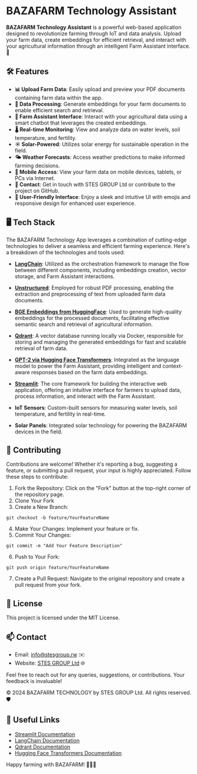 # BAZAFARM Technology Assistant

**BAZAFARM Technology Assistant** is a powerful web-based application designed to revolutionize farming through IoT and data analysis. Upload your farm data, create embeddings for efficient retrieval, and interact with your agricultural information through an intelligent Farm Assistant interface. 🚀

## 🛠️ Features

- **📊 Upload Farm Data**: Easily upload and preview your PDF documents containing farm data within the app.
- **🧠 Data Processing**: Generate embeddings for your farm documents to enable efficient search and retrieval.
- **🤖 Farm Assistant Interface**: Interact with your agricultural data using a smart chatbot that leverages the created embeddings.
- **🌡️ Real-time Monitoring**: View and analyze data on water levels, soil temperature, and fertility.
- **☀️ Solar-Powered**: Utilizes solar energy for sustainable operation in the field.
- **🌤️ Weather Forecasts**: Access weather predictions to make informed farming decisions.
- **📱 Mobile Access**: View your farm data on mobile devices, tablets, or PCs via Internet.
- **📧 Contact**: Get in touch with STES GROUP Ltd or contribute to the project on GitHub.
- **🌟 User-Friendly Interface**: Enjoy a sleek and intuitive UI with emojis and responsive design for enhanced user experience.

## 🖥️ Tech Stack

The BAZAFARM Technology App leverages a combination of cutting-edge technologies to deliver a seamless and efficient farming experience. Here's a breakdown of the technologies and tools used:

- **[LangChain](https://langchain.readthedocs.io/)**: Utilized as the orchestration framework to manage the flow between different components, including embeddings creation, vector storage, and Farm Assistant interactions.
- **[Unstructured](https://github.com/Unstructured-IO/unstructured)**: Employed for robust PDF processing, enabling the extraction and preprocessing of text from uploaded farm data documents.
- **[BGE Embeddings from HuggingFace](https://huggingface.co/BAAI/bge-small-en)**: Used to generate high-quality embeddings for the processed documents, facilitating effective semantic search and retrieval of agricultural information.
- **[Qdrant](https://qdrant.tech/)**: A vector database running locally via Docker, responsible for storing and managing the generated embeddings for fast and scalable retrieval of farm data.
- **[GPT-2 via Hugging Face Transformers](https://huggingface.co/gpt2)**: Integrated as the language model to power the Farm Assistant, providing intelligent and context-aware responses based on the farm data embeddings.
- **[Streamlit](https://streamlit.io/)**: The core framework for building the interactive web application, offering an intuitive interface for farmers to upload data, process information, and interact with the Farm Assistant.

- **IoT Sensors**: Custom-built sensors for measuring water levels, soil temperature, and fertility in real-time.

- **Solar Panels**: Integrated solar technology for powering the BAZAFARM devices in the field.

## 🤝 Contributing

Contributions are welcome! Whether it's reporting a bug, suggesting a feature, or submitting a pull request, your input is highly appreciated. Follow these steps to contribute:

1. Fork the Repository: Click on the "Fork" button at the top-right corner of the repository page.
2. Clone Your Fork
3. Create a New Branch:

```
git checkout -b feature/YourFeatureName
```

4. Make Your Changes: Implement your feature or fix.
5. Commit Your Changes:

```
git commit -m "Add Your Feature Description"
```

6. Push to Your Fork:

```
git push origin feature/YourFeatureName
```

7. Create a Pull Request: Navigate to the original repository and create a pull request from your fork.

## 📄 License

This project is licensed under the MIT License.

## 📫 Contact

- Email: info@stesgroup.rw ✉️
- Website: [STES GROUP Ltd](https://www.stesgroup.rw) 🌐

Feel free to reach out for any queries, suggestions, or contributions. Your feedback is invaluable!

© 2024 BAZAFARM TECHNOLOGY by STES GROUP Ltd. All rights reserved. 🛡️

## 🔗 Useful Links

- [Streamlit Documentation](https://docs.streamlit.io/)
- [LangChain Documentation](https://langchain.readthedocs.io/)
- [Qdrant Documentation](https://qdrant.tech/documentation/)
- [Hugging Face Transformers Documentation](https://huggingface.co/docs/transformers/index)

Happy farming with BAZAFARM! 🌾🚀✨
